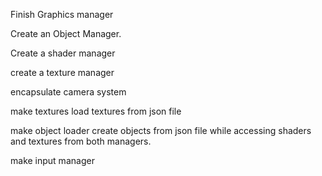 Finish Graphics manager

Create an Object Manager.

Create a shader manager

create a texture manager

encapsulate camera system

make textures load textures from json file

make object loader create objects from json file while accessing shaders and textures from both managers.

make input manager

